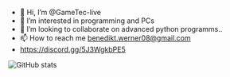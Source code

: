 - 👋 Hi, I’m @GameTec-live
- 👀 I’m interested in programming and PCs
- 💞️ I’m looking to collaborate on advanced python programms..
- 📫 How to reach me benedikt.werner08@gmail.com
- https://discord.gg/5J3WgkbPE5


![GitHub stats](https://github-readme-stats.vercel.app/api?username=GameTec-live&count_private=true&show_icons=true)
